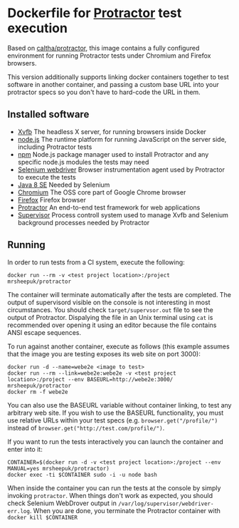 Dockerfile for [Protractor](http://angular.github.io/protractor/) test execution
================================================================================

Based on [caltha/protractor](https://bitbucket.org/rkrzewski/dockerfile), this image contains a fully configured environment for running Protractor tests under Chromium and Firefox browsers.

This version additionally supports linking docker containers together to test software in another container, and passing a custom base URL into your protractor specs so you don't have to hard-code the URL in them. 

Installed software
------------------
   * [Xvfb](http://unixhelp.ed.ac.uk/CGI/man-cgi?Xvfb+1) The headless X server, for running browsers inside Docker
   * [node.js](http://nodejs.org/) The runtime platform for running JavaScript on the server side, including Protractor tests
   * [npm](https://www.npmjs.com/) Node.js package manager used to install Protractor and any specific node.js modules the tests may need
   * [Selenium webdriver](http://docs.seleniumhq.org/docs/03_webdriver.jsp) Browser instrumentation agent used by Protractor to execute the tests
   * [Java 8 SE](http://www.oracle.com/technetwork/java/javase/) Needed by Selenium
   * [Chromium](http://www.chromium.org/Home) The OSS core part of Google Chrome browser
   * [Firefox](https://www.mozilla.org/en-US/firefox/desktop/) Firefox browser
   * [Protractor](http://angular.github.io/protractor/) An end-to-end test framework for web applications
   * [Supervisor](http://supervisord.org/) Process controll system used to manage Xvfb and Selenium background processes needed by Protractor

Running
-------
In order to run tests from a CI system, execute the following:
```
docker run --rm -v <test project location>:/project mrsheepuk/protractor
```
The container will terminate automatically after the tests are completed. The output of supervisord visible on the console is not interesting in most circumstances. You should check `target/supervsor.out` file to see the output of Protractor. Dispalying the file in an Unix terminal using `cat` is recommended over opening it using an editor because the file contains ANSI escape sequences.

To run against another container, execute as follows (this example assumes that the image you are testing exposes its web site on port 3000):
```
docker run -d --name=webe2e <image to test>
docker run --rm --link=webe2e:webe2e -v <test project location>:/project --env BASEURL=http://webe2e:3000/ mrsheepuk/protractor
docker rm -f webe2e
```

You can also use the BASEURL variable without container linking, to test any arbitrary web site. If you wish to use the BASEURL functionality, you must use relative URLs within your test specs (e.g. `browser.get("/profile/")` instead of `browser.get("http://test.com/profile/")`.

If you want to run the tests interactively you can launch the container and enter into it:
```
CONTAINER=$(docker run -d -v <test project location>:/project --env MANUAL=yes mrsheepuk/protractor)
docker exec -ti $CONTAINER sudo -i -u node bash
```
When inside the container you can run the tests at the console by simply invoking `protractor`. When things don't work as expected, you should check Selenium WebDrover output in `/var/log/supervisor/webdriver-err.log`. When you are done, you terminate the Protractor container with `docker kill $CONTAINER`
